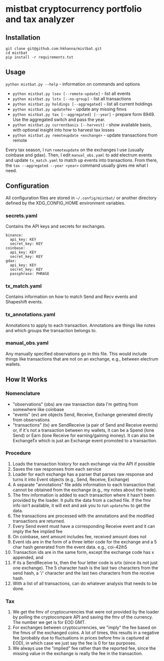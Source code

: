 # mistbat cryptocurrency portfolio and tax analyzer
## Installation
```
git clone git@github.com:hkhanna/mistbat.git
cd mistbat
pip install -r requirements.txt
```
## Usage
`python mistbat.py --help` - information on commands and options

- `python mistbat.py lsev [--remote-update]` - list all events
- `python mistbat.py lstx [--no-group]` - list all transactions
- `python mistbat.py holdings [--aggregated]` - list all current holdings
- `python mistbat.py updatefmv` - update any missing fmvs
- `python mistbat.py tax [--aggregated] [--year]` - prepare form 8949. Use the aggregated switch and pass the year.
- `python mistbat.py currentbasis [--harvest]` - show available basis, with optional insight into how to harvest tax losses
- `python mistbat.py remoteupdate <exchange>` - update transactions from remote

Every tax season, I run `remoteupdate` on the exchanges I use (usually coinbase and gdax). Then, I edit `manual_obs.yaml` to add electrum events and update `tx_match.yaml` to match up events into transactions. 
From there, the `tax --aggregated --year <year>` command usually gives me what I need.

## Configuration
All configuration files are stored in `~/.config/mistbat/` or another directory defined by the XDG_CONFIG_HOME environment variables.

### secrets.yaml
Contains the API keys and secrets for exchanges.
```
binance:
  api_key: KEY
  secret_key: KEY
coinbase:
  api_key: KEY
  secret_key: KEY
gdax:
  api_key: KEY
  secret_key: KEY
  passphrase: PHRASE
```

### tx_match.yaml
Contains information on how to match Send and Recv events and Shapeshift events.

### tx_annotations.yaml
Annotations to apply to each transaction. Annotations are things like notes and which groups the transaction belongs to.

### manual_obs.yaml
Any manually specified observations go in this file. This would include things like transactions that are not on an exchange, e.g., between electrum wallets.

## How It Works
### Nomenclature 
- "observations" (obs) are raw transaction data I'm getting from somewhere like coinbase
- "events" (ev) are objects Send, Receive, Exchange generated directly from observations
- "transactions" (tx) are SendReceive (a pair of Send and Receive events) or, if it's not a transaction between my wallets, it can be a Spend (lone Send) or Earn (lone Receive for earning/gaining money). It can also be ExchangeTx which is just an Exchange event promoted to a transaction.

### Procedure
1. Loads the transaction history for each exchange via the API if possible
1. Saves the raw responses from each service
1. Loader for each exchange has a parser that parses raw response and turns it into Event objects (e.g., Send, Receive, Exchange)
1. A separate "annotations" file adds information to each transaction that cannot be obtained from the exchange (e.g., my notes about the trade).
1. The fmv information is added to each transaction where it hasn't been provided by the loader. It pulls the data from a cached file. If the fmv info isn't available, it will exit and ask you to run `updatefmv` to get the data.
1. The transactions are processed with the annotations and the modified transactions are returned.
1. Every Send event must have a corresponding Receive event and it can imply the fee
implied fee
1. On coinbase, sent amount includes fee, received amount does not
1. Event ids are in the form of a three letter code for the exchange and a 5 char hash generated from the event data. e.g., coi-42ih5 
1. Transaction ids are in the same form, except the exchange code has x appended, and 
1. If its a SendReceive tx, then the four letter code is srtx (since its not just one exchange). The 5 character hash is the last two characters from the send hash, a '/' character and the last two characters from the receive hash.
1. With a list of all transactions, can do whatever analysis that needs to be done.

### Tax
1. We get the fmv of cryptocurrencies that were not provided by the loader by polling the cryptocompare API and saving the fmv of the currency. The number we get is for EOD GMT.
2. For exchanges between cryptocurrencies, we "imply" the fee based on the fmvs of the exchanged coins. A lot of times, this results in a negative fee (probably due to fluctuations in prices before fmv is captured at EOD), in which case we just say the fee is 0 for tax purposes. 
3. We always use the "implied" fee rather than the reported fee, since the missing value in the exchange is really the fee in the transaction.
